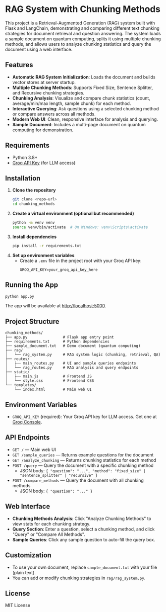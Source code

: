 # RAG System with Chunking Methods

This project is a Retrieval-Augmented Generation (RAG) system built with Flask and LangChain, demonstrating and comparing different text chunking strategies for document retrieval and question answering. The system loads a sample document on quantum computing, splits it using multiple chunking methods, and allows users to analyze chunking statistics and query the document using a web interface.

## Features
- **Automatic RAG System Initialization**: Loads the document and builds vector stores at server startup.
- **Multiple Chunking Methods**: Supports Fixed Size, Sentence Splitter, and Recursive chunking strategies.
- **Chunking Analysis**: Visualize and compare chunk statistics (count, average/min/max length, sample chunk) for each method.
- **Interactive Querying**: Ask questions using a selected chunking method or compare answers across all methods.
- **Modern Web UI**: Clean, responsive interface for analysis and querying.
- **Sample Document**: Includes a multi-page document on quantum computing for demonstration.

## Requirements
- Python 3.8+
- [Groq API Key](https://console.groq.com/keys) (for LLM access)

## Installation
1. **Clone the repository**
   ```bash
   git clone <repo-url>
   cd chunking_methods
   ```
2. **Create a virtual environment (optional but recommended)**
   ```bash
   python -m venv venv
   source venv/bin/activate  # On Windows: venv\Scripts\activate
   ```
3. **Install dependencies**
   ```bash
   pip install -r requirements.txt
   ```
4. **Set up environment variables**
   - Create a `.env` file in the project root with your Groq API key:
     ```env
     GROQ_API_KEY=your_groq_api_key_here
     ```

## Running the App
```bash
python app.py
```
The app will be available at [http://localhost:5000](http://localhost:5000).

## Project Structure
```
chunking_methods/
├── app.py                # Flask app entry point
├── requirements.txt      # Python dependencies
├── sample_document.txt   # Demo document (quantum computing)
├── rag/
│   └── rag_system.py     # RAG system logic (chunking, retrieval, QA)
├── routes/
│   ├── main_routes.py    # UI and sample queries endpoints
│   └── rag_routes.py     # RAG analysis and query endpoints
├── static/
│   ├── main.js           # Frontend JS
│   └── style.css         # Frontend CSS
└── templates/
    └── index.html        # Main web UI
```

## Environment Variables
- `GROQ_API_KEY` (required): Your Groq API key for LLM access. Get one at [Groq Console](https://console.groq.com/keys).

## API Endpoints
- `GET /` — Main web UI
- `GET /sample_queries` — Returns example questions for the document
- `GET /analyze_chunking` — Returns chunking statistics for each method
- `POST /query` — Query the document with a specific chunking method
  - JSON body: `{ "question": "...", "method": "fixed_size" | "sentence_splitter" | "recursive" }`
- `POST /compare_methods` — Query the document with all chunking methods
  - JSON body: `{ "question": "..." }`

## Web Interface
- **Chunking Methods Analysis**: Click "Analyze Chunking Methods" to view stats for each chunking strategy.
- **Query Section**: Enter a question, select a chunking method, and click "Query" or "Compare All Methods".
- **Sample Queries**: Click any sample question to auto-fill the query box.

## Customization
- To use your own document, replace `sample_document.txt` with your file (plain text).
- You can add or modify chunking strategies in `rag/rag_system.py`.

## License
MIT License 